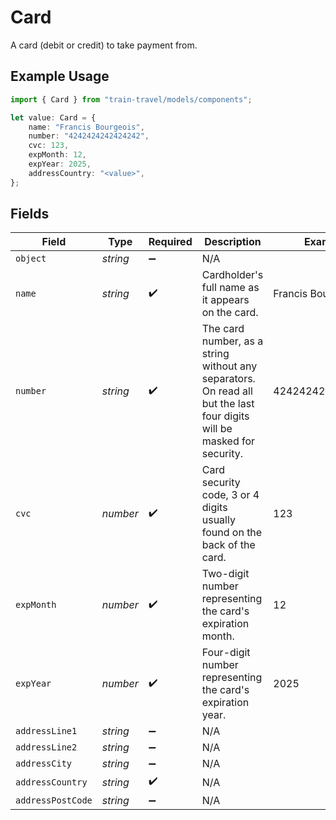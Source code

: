# Card

A card (debit or credit) to take payment from.

## Example Usage

```typescript
import { Card } from "train-travel/models/components";

let value: Card = {
    name: "Francis Bourgeois",
    number: "4242424242424242",
    cvc: 123,
    expMonth: 12,
    expYear: 2025,
    addressCountry: "<value>",
};
```

## Fields

| Field                                                                                                                  | Type                                                                                                                   | Required                                                                                                               | Description                                                                                                            | Example                                                                                                                |
| ---------------------------------------------------------------------------------------------------------------------- | ---------------------------------------------------------------------------------------------------------------------- | ---------------------------------------------------------------------------------------------------------------------- | ---------------------------------------------------------------------------------------------------------------------- | ---------------------------------------------------------------------------------------------------------------------- |
| `object`                                                                                                               | *string*                                                                                                               | :heavy_minus_sign:                                                                                                     | N/A                                                                                                                    |                                                                                                                        |
| `name`                                                                                                                 | *string*                                                                                                               | :heavy_check_mark:                                                                                                     | Cardholder's full name as it appears on the card.                                                                      | Francis Bourgeois                                                                                                      |
| `number`                                                                                                               | *string*                                                                                                               | :heavy_check_mark:                                                                                                     | The card number, as a string without any separators. On read all but the last four digits will be masked for security. | 4242424242424242                                                                                                       |
| `cvc`                                                                                                                  | *number*                                                                                                               | :heavy_check_mark:                                                                                                     | Card security code, 3 or 4 digits usually found on the back of the card.                                               | 123                                                                                                                    |
| `expMonth`                                                                                                             | *number*                                                                                                               | :heavy_check_mark:                                                                                                     | Two-digit number representing the card's expiration month.                                                             | 12                                                                                                                     |
| `expYear`                                                                                                              | *number*                                                                                                               | :heavy_check_mark:                                                                                                     | Four-digit number representing the card's expiration year.                                                             | 2025                                                                                                                   |
| `addressLine1`                                                                                                         | *string*                                                                                                               | :heavy_minus_sign:                                                                                                     | N/A                                                                                                                    |                                                                                                                        |
| `addressLine2`                                                                                                         | *string*                                                                                                               | :heavy_minus_sign:                                                                                                     | N/A                                                                                                                    |                                                                                                                        |
| `addressCity`                                                                                                          | *string*                                                                                                               | :heavy_minus_sign:                                                                                                     | N/A                                                                                                                    |                                                                                                                        |
| `addressCountry`                                                                                                       | *string*                                                                                                               | :heavy_check_mark:                                                                                                     | N/A                                                                                                                    |                                                                                                                        |
| `addressPostCode`                                                                                                      | *string*                                                                                                               | :heavy_minus_sign:                                                                                                     | N/A                                                                                                                    |                                                                                                                        |